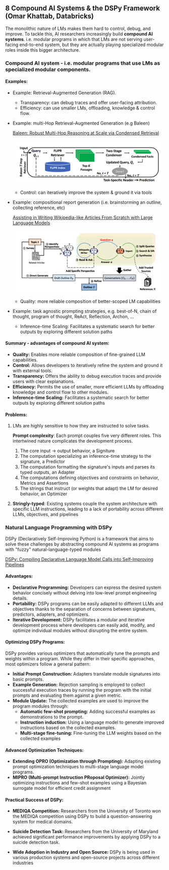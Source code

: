 ## 8 Compound AI Systems & the DSPy Framework (Omar Khattab, Databricks)

The monolithic nature of LMs makes them hard to control, debug, and improve. To tackle this, AI researchers increasingly build **compound AI systems**. i.e. modular programs in which that LMs are not serving user-facing end-to-end system, but they are actually playing specialized modular roles inside this bigger architecture.

### Compound AI system - i.e. modular programs that use LMs as specialized modular components. 

#### Examples: 

* Example: Retrieval-Augmented Generation (RAG). 
  * Transparency: can debug traces and offer user-facing attribution. 
  * Efficiency: can use smaller LMs, offloading, knowledge & control flow.

* Example: multi-Hop Retrieval-Augmented Generation (e.g Baleen)

  [Baleen: Robust Multi-Hop Reasoning at Scale via Condensed Retrieval](https://arxiv.org/abs/2101.00436)

  ![baleen](../assets/images/baleen.png)

  * Control: can iteratively improve the system & ground it via tools

* Example: compositional report generation (i.e. brainstorming an outline, collecting reference, etc)

  [Assisting in Writing Wikipedia-like Articles From Scratch with Large Language Models](https://arxiv.org/abs/2402.14207)

  ![storm_rag](../assets/images/storm_rag.png)

  * Quality: more reliable composition of better-scoped LM capabilities

* Example: task agnostic prompting strategies, e.g. best-of-N, chain of thought, program of thought, ReAct, Reflection, Archon, ...

  * Inference-time Scaling: Facilitates a systematic search for better outputs by exploring different solution paths

#### Summary - advantages of compound AI system: 

* **Quality:** Enables more reliable composition of fine-grained LLM capabilities.
* **Control:** Allows developers to iteratively refine the system and ground it with external tools.
* **Transparency:** Offers the ability to debug execution traces and provide users with clear explanations.
* **Efficiency:** Permits the use of smaller, more efficient LLMs by offloading knowledge and control flow to other modules.
* **Inference-time Scaling:** Facilitates a systematic search for better outputs by exploring different solution paths

#### Problems: 

1. LMs are highly sensitive to how they are instructed to solve tasks.

   **Prompt complexity**: Each prompt couples five very different roles. This intertwined nature complicates the development process.

   1. The core input -> output behavior, a Signiture
   2. The computation specializing an inference-time strategy to the signature, a Predictor
   3. The computation formatting the signature's inputs and parses its typed outputs, an Adapter
   4. The computations defining objectives and constraints on behavior, Metrics and Assertions
   5. The strings that instruct (or weights that adapt) the LM  for desired behavior, an Optimizer

2. **Stringly-typed**: Existing systems couple the system architecture with specific LLM instructions, leading to a lack of portability across different LLMs, objectives, and pipelines

### Natural Language Programming with DSPy

DSPy (Declaratively Self-Improving Python) is a framework that aims to solve these challenges by abstracting compound AI systems as programs with "fuzzy" natural-language-typed modules

[DSPy: Compiling Declarative Language Model Calls into Self-Improving Pipelines](https://arxiv.org/abs/2310.03714)

#### Advantages: 

* **Declarative Programming:** Developers can express the desired system behavior concisely without delving into low-level prompt engineering details.
* **Portability:** DSPy programs can be easily adapted to different LLMs and objectives thanks to the separation of concerns between signatures, predictors, adapters, and optimizers.
* **Iterative Development:** DSPy facilitates a modular and iterative development process where developers can easily add, modify, and optimize individual modules without disrupting the entire system.

#### Optimizing DSPy Programs:

DSPy provides various optimizers that automatically tune the prompts and weights within a program. While they differ in their specific approaches, most optimizers follow a general pattern:

* **Initial Prompt Construction:** Adapters translate module signatures into basic prompts.
* **Example Generation:** Rejection sampling is employed to collect successful execution traces by running the program with the initial prompts and evaluating them against a given metric.
* **Module Update:** The collected examples are used to improve the program modules through:
  * **Automatic few-shot prompting:** Adding successful examples as demonstrations to the prompt.
  * **Instruction induction:** Using a language model to generate improved instructions based on the collected examples.
  * **Multi-stage fine-tuning:** Fine-tuning the LLM weights based on the collected examples

#### Advanced Optimization Techniques:

* **Extending OPRO (Optimization through Prompting):** Adapting existing prompt optimization techniques to multi-stage language model programs.
* **MIPRO (Multi-prompt Instruction PRoposal Optimizer):** Jointly optimizing instructions and few-shot examples using a Bayesian surrogate model for efficient credit assignment

#### Practical Success of DSPy:

* **MEDIQA Competition:** Researchers from the University of Toronto won the MEDIQA competition using DSPy to build a question-answering system for medical domains.

* **Suicide Detection Task:** Researchers from the University of Maryland achieved significant performance improvements by applying DSPy to a suicide detection task.

* **Wide Adoption in Industry and Open Source:** DSPy is being used in various production systems and open-source projects across different industries
